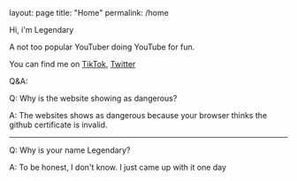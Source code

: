 layout: page
title: "Home"
permalink: /home

Hi, i'm Legendary

A not too popular YouTuber doing YouTube for fun.

You can find me on [TikTok](https://tiktok.com/@legendaryisreal), [Twitter](https://twitter.com/LegendaryIsReal)

Q&A:

Q: Why is the website showing as dangerous?

A: The websites shows as dangerous because your browser thinks the github certificate is invalid.

-------------------------------------------------------------------------------------------------------------------------------------------------------------------------

Q: Why is your name Legendary?

A: To be honest, I don't know. I just came up with it one day
